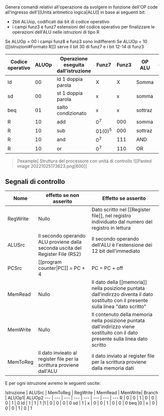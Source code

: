 Genera comandi relativi all'operazione da svolgere in funzione dell'OP code all'ingresso dell'[[Unità aritmetico logica|ALU]] in base ai seguenti bit:

- 2bit ALUop, codificati dai bit di codice operativo
- i campi funz3 e funz7 estensioni del codice operativo per finalizzare le operazioni dell'ALU nelle istruzioni di tipo R

Se ALUOp = 00 i campi funz8 e funz3 sono indifferenti
Se ALUOp = 10 ([[istruzioni#Formato R]]) serve il bit 30 di funz7 e i bit 12-14 di funz3

Codice operativo | ALUOp | Operazione eseguita dall'istruzione | Funz7 | Funz3 | OP ALU | ingresso controllo ALU 
--- | --- | --- | --- | --- | --- | --- |
ld | 00 | ld 1 doppia parola | X|X |Somma | 0010
sd | 00 | st 1 doppia parola | x | x |  somma | 0010
beq | 01 | salto condizionato | x | x | sottraz | 0110
R | 10 | add | $0^7$ | $000$ | somma | 0010
R | 10 | sub | $01 (0)^5$ | $000$| sottraz | 0110
R | 10 |and | $0^7$ | $111$ | AND | 0000
R | 10 | or | $0^7$ |$110$ | OR | 0001

>[!example] Struttura del processore con unità di controllo
>![[Pasted image 20221025173623.png|600]]


## Segnali di controllo

Nome | effetto se non asserito | Effetto se asserito
--- | --- | ---
RegWrite | Nullo | Dato scritto nel [[Register file]], nel registro individuato dal numero del registro in lettura
ALUSrc | Il secondo operando ALU proviene dalla seconda uscita del Register File (RS2) | Il secondo operando dell'ALU è l'estensione dei 12 bit dell'immediato
PCSrc | [[program counter\|PC]] = PC + 4 | PC = PC + off
MemRead | Nullo |  Il dato della [[memoria]] nella posizione puntata dall'indirzzo diventa il dato sostituito con il presente sulla linea "dato scritto" 
MemWrite | Nullo | Il contenuto della memoria nella posizione puntata dall'indirizzo viene sostituito con il dato presente sulla linea dato scritto
MemToReg | Il dato invieato al register file per la scrittura proviene dall'ALU | il dato inviato al register file per la scrittura proviene dalla memoria dati

E per ogni istruzione avremo le seguenti uscite:

Istruzione | ALUSrc | MemToReg | RegWrite | MemRead | MemWrite| Branch | ALUOp1| ALUOp2
--- | --- | --- | --- | --- | --- | --- | ---
R | 0 | 0 | 1 | 0 | 0 | 0 | 1 | 0
ld | 1 | 1 | 1 |1 | 0 | 0 | 0 | 0 
sd | 1 | x | 0 | 0 | 1 | 0 | 0 | 0
beq |0 | x | 0 | 0 | 0 | 1 | 0 | 1




